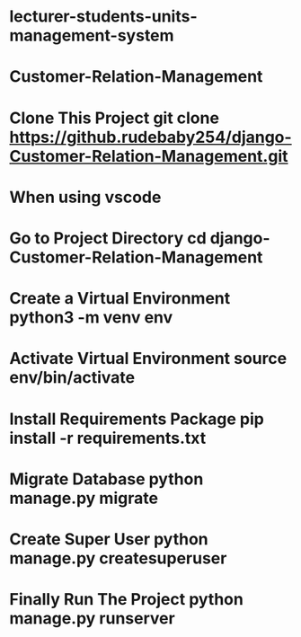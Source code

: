 # lecturer-students-units-management-system
# Customer-Relation-Management
# Clone This Project git clone https://github.rudebaby254/django-Customer-Relation-Management.git
# When using vscode
# Go to Project Directory cd django-Customer-Relation-Management
# Create a Virtual Environment python3 -m venv env
# Activate Virtual Environment source env/bin/activate
# Install Requirements Package pip install -r requirements.txt
# Migrate Database python manage.py migrate
# Create Super User python manage.py createsuperuser
# Finally Run The Project python manage.py runserver
